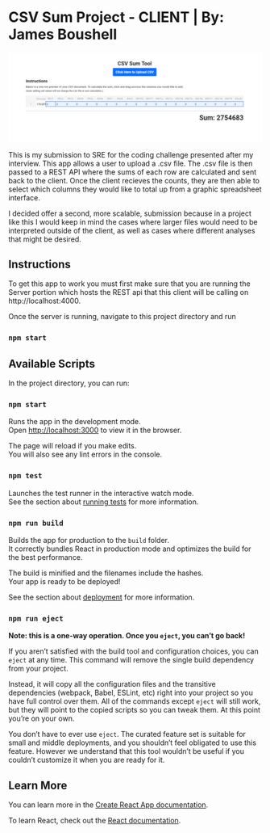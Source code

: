 # CSV Sum Project - CLIENT | By: James Boushell

![App Preview](/public/preview.png?raw=true)

This is my submission to SRE for the coding challenge presented after my interview. This app allows a user to upload a .csv file. The .csv file is then passed to a REST API where the sums of each row are calculated and sent back to the client. Once the client recieves the counts, they are then able to select which columns they would like to total up from a graphic spreadsheet interface.

I decided offer a second, more scalable, submission because in a project like this I would keep in mind the cases where larger files would need to be interpreted outside of the client, as well as cases where different analyses that might be desired.

## Instructions

To get this app to work you must first make sure that you are running the Server portion which hosts the REST api that this client will be calling on http://localhost:4000.

Once the server is running, navigate to this project directory and run 

### `npm start`

## Available Scripts

In the project directory, you can run:

### `npm start`

Runs the app in the development mode.\
Open [http://localhost:3000](http://localhost:3000) to view it in the browser.

The page will reload if you make edits.\
You will also see any lint errors in the console.

### `npm test`

Launches the test runner in the interactive watch mode.\
See the section about [running tests](https://facebook.github.io/create-react-app/docs/running-tests) for more information.

### `npm run build`

Builds the app for production to the `build` folder.\
It correctly bundles React in production mode and optimizes the build for the best performance.

The build is minified and the filenames include the hashes.\
Your app is ready to be deployed!

See the section about [deployment](https://facebook.github.io/create-react-app/docs/deployment) for more information.

### `npm run eject`

**Note: this is a one-way operation. Once you `eject`, you can’t go back!**

If you aren’t satisfied with the build tool and configuration choices, you can `eject` at any time. This command will remove the single build dependency from your project.

Instead, it will copy all the configuration files and the transitive dependencies (webpack, Babel, ESLint, etc) right into your project so you have full control over them. All of the commands except `eject` will still work, but they will point to the copied scripts so you can tweak them. At this point you’re on your own.

You don’t have to ever use `eject`. The curated feature set is suitable for small and middle deployments, and you shouldn’t feel obligated to use this feature. However we understand that this tool wouldn’t be useful if you couldn’t customize it when you are ready for it.

## Learn More

You can learn more in the [Create React App documentation](https://facebook.github.io/create-react-app/docs/getting-started).

To learn React, check out the [React documentation](https://reactjs.org/).
